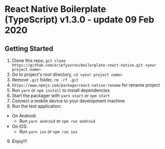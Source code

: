 React Native Boilerplate (TypeScript) v1.3.0 - update 09 Feb 2020
===========================================


## Getting Started

1. Clone this repo, `git clone https://github.com/ariefyusron/boilerplate-react-native.git <your project name>`
2. Go to project's root directory, `cd <your project name>`
3. Remove `.git` folder,  `rm -rf .git`
4. `https://www.npmjs.com/package/react-native-rename` for rename project
5. Run `yarn` or `npm install` to install dependencies
6. Start the packager with `yarn start` or `npm start`
7. Connect a mobile device to your development machine
8. Run the test application:
  * On Android:
    * Run `yarn android` or `npm run android`
  * On iOS:
    * Run `yarn ios` or `npm run ios`
9. Enjoy!!!